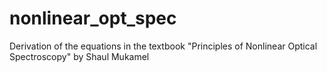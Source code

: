 # nonlinear_opt_spec
Derivation of the equations in the textbook "Principles of Nonlinear Optical Spectroscopy" by Shaul Mukamel
